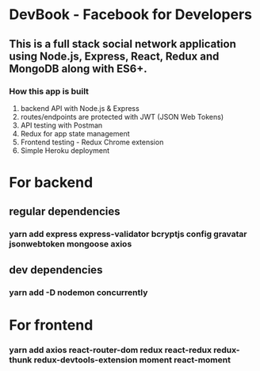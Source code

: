 # DevBook - Facebook for Developers

## This is a full stack social network application using Node.js, Express, React, Redux and MongoDB along with ES6+.

### How this app is built

1. backend API with Node.js & Express
1. routes/endpoints are protected with JWT (JSON Web Tokens)
1. API testing with Postman
1. Redux for app state management
1. Frontend testing - Redux Chrome extension
1. Simple Heroku deployment

# For backend

## regular dependencies

### yarn add express express-validator bcryptjs config gravatar jsonwebtoken mongoose axios

## dev dependencies

### yarn add -D nodemon concurrently

# For frontend

### yarn add axios react-router-dom redux react-redux redux-thunk redux-devtools-extension moment react-moment
